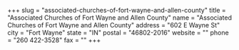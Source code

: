 +++
slug = "associated-churches-of-fort-wayne-and-allen-county"
title = "Associated Churches of Fort Wayne and Allen County"
name = "Associated Churches of Fort Wayne and Allen County"
address = "602 E Wayne St"
city = "Fort Wayne"
state = "IN"
postal = "46802-2016"
website = ""
phone = "260 422-3528"
fax = ""
+++
